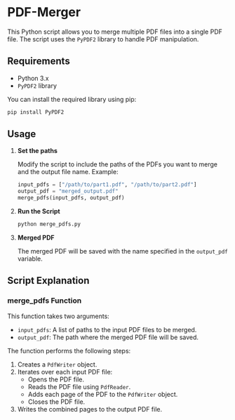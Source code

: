 # PDF-Merger

This Python script allows you to merge multiple PDF files into a single PDF file. The script uses the `PyPDF2` library to handle PDF manipulation.

## Requirements

- Python 3.x
- `PyPDF2` library

You can install the required library using pip:

```bash
pip install PyPDF2
```

## Usage

1. **Set the paths**

   Modify the script to include the paths of the PDFs you want to merge and the output file name. Example:

   ```python
   input_pdfs = ["/path/to/part1.pdf", "/path/to/part2.pdf"]
   output_pdf = "merged_output.pdf"
   merge_pdfs(input_pdfs, output_pdf)
   ```

3. **Run the Script**

   ```bash
   python merge_pdfs.py
   ```

4. **Merged PDF**

   The merged PDF will be saved with the name specified in the `output_pdf` variable.

## Script Explanation

### merge_pdfs Function

This function takes two arguments:
- `input_pdfs`: A list of paths to the input PDF files to be merged.
- `output_pdf`: The path where the merged PDF file will be saved.

The function performs the following steps:
1. Creates a `PdfWriter` object.
2. Iterates over each input PDF file:
   - Opens the PDF file.
   - Reads the PDF file using `PdfReader`.
   - Adds each page of the PDF to the `PdfWriter` object.
   - Closes the PDF file.
3. Writes the combined pages to the output PDF file.
